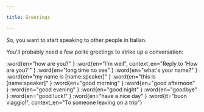 ```yaml
---

title: Greetings

---
```


So, you want to start speaking to other people in Italian.

You'll probably need a few polite greetings to strike up a conversation:

:word{en="how are you?" }
:word{en="i'm well", context_en="Reply to 'How are you?'" }
:word{en="long time no see" }
:word{en="what's your name?" }
:word{en="my name is [name:speaker]" }
:word{en="this is [name:speaker]" }
:word{en="good morning" }
:word{en="good afternoon" }
:word{en="good evening" }
:word{en="good night" }
:word{en="goodbye" }
:word{en="good luck!" }
:word{en="have a nice day" }
:word{it="buon viaggio!", context_en="To someone leaving on a trip"}
